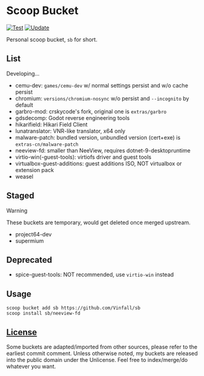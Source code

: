 # Scoop Bucket

[![Test](https://github.com/Vinfall/sb/actions/workflows/test.yml/badge.svg)](https://github.com/Vinfall/sb/actions/workflows/test.yml) [![Update](https://github.com/Vinfall/sb/actions/workflows/update.yml/badge.svg)](https://github.com/Vinfall/sb/actions/workflows/update.yml)

Personal scoop bucket, `sb` for short.

## List

Developing...

- cemu-dev: `games/cemu-dev` w/ normal settings persist and w/o cache persist
- chromium: `versions/chromium-nosync` w/o persist and `--incognito` by default
- garbro-mod: crskycode's fork, original one is `extras/garbro`
- gdsdecomp: Godot reverse engineering tools
- hikarifield: Hikari Field Client
- lunatranslator: VNR-like translator, x64 only
- malware-patch: bundled version, unbundled version (cert+exe) is `extras-cn/malware-patch`
- neeview-fd: smaller than NeeView, requires dotnet-9-desktopruntime
- virtio-win(-guest-tools): virtiofs driver and guest tools
- virtualbox-guest-additions: guest additions ISO, NOT virtualbox or extension pack
- weasel

## Staged

> [!WARNING]
> These buckets are temporary, would get deleted once merged upstream.

- project64-dev
- supermium

## Deprecated

- spice-guest-tools: NOT recommended, use `virtio-win` instead

## Usage

```pwsh
scoop bucket add sb https://github.com/Vinfall/sb
scoop install sb/neeview-fd
```

## [License](LICENSE)

Some buckets are adapted/imported from other sources, please refer to the earliest commit comment.
Unless otherwise noted, my buckets are released into the public domain under the Unlicense.
Feel free to index/merge/do whatever you want.
